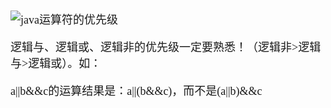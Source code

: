 <font size = 4 face = "黑体">

![java运算符的优先级](https://img-blog.csdnimg.cn/20200117142704590.png?x-oss-process=image/watermark,type_ZmFuZ3poZW5naGVpdGk,shadow_10,text_aHR0cHM6Ly9ibG9nLmNzZG4ubmV0L3FxXzQzODA4NzAw,size_16,color_FFFFFF,t_70)

逻辑与、逻辑或、逻辑非的优先级一定要熟悉！（逻辑非>逻辑与>逻辑或）。如：

a||b&&c的运算结果是：a||(b&&c)，而不是(a||b)&&c 

```java


```

</font>
